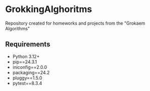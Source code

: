 # GrokkingAlghoritms
Repository created for homeworks and projects from the "Grokaem Algorithms"

## Requirements
- Python 3.12+
- pip==24.3.1
- iniconfig==2.0.0
- packaging==24.2
- pluggy==1.5.0
- pytest==8.3.4
